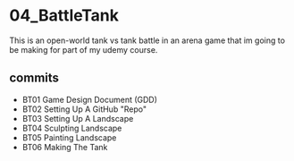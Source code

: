 # 04_BattleTank
This is an open-world tank vs tank battle in an arena game that im going to be making for part of my udemy course.

## commits 
* BT01 Game Design Document (GDD)
* BT02 Setting Up A GitHub "Repo"
* BT03 Setting Up A Landscape
* BT04 Sculpting Landscape
* BT05 Painting Landscape
* BT06 Making The Tank